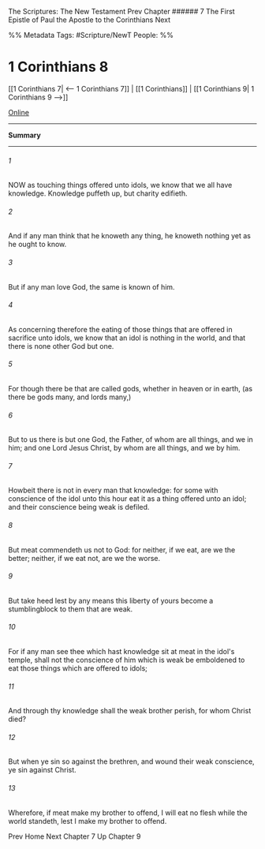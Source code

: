 The Scriptures: The New Testament
Prev
Chapter ###### 7
The First Epistle of Paul the Apostle to the Corinthians
Next

%% Metadata
Tags: #Scripture/NewT
People: 
%%
# 1 Corinthians 8
[[1 Corinthians 7| <-- 1 Corinthians 7]] | [[1 Corinthians]] | [[1 Corinthians 9| 1 Corinthians 9 -->]]

[Online](https://churchofjesuschrist.org/study/scriptures/nt/1-cor/8?lang=eng)

---
__Summary__



---
###### 1
NOW as touching things offered unto idols, we know that we all have knowledge. Knowledge puffeth up, but charity edifieth.
###### 2
And if any man think that he knoweth any thing, he knoweth nothing yet as he ought to know.
###### 3
But if any man love God, the same is known of him.
###### 4
As concerning therefore the eating of those things that are offered in sacrifice unto idols, we know that an idol is nothing in the world, and that there is none other God but one.
###### 5
For though there be that are called gods, whether in heaven or in earth, (as there be gods many, and lords many,)
###### 6
But to us there is but one God, the Father, of whom are all things, and we in him; and one Lord Jesus Christ, by whom are all things, and we by him.
###### 7
Howbeit there is not in every man that knowledge: for some with conscience of the idol unto this hour eat it as a thing offered unto an idol; and their conscience being weak is defiled.
###### 8
But meat commendeth us not to God: for neither, if we eat, are we the better; neither, if we eat not, are we the worse.
###### 9
But take heed lest by any means this liberty of yours become a stumblingblock to them that are weak.
###### 10
For if any man see thee which hast knowledge sit at meat in the idol's temple, shall not the conscience of him which is weak be emboldened to eat those things which are offered to idols;
###### 11
And through thy knowledge shall the weak brother perish, for whom Christ died?
###### 12
But when ye sin so against the brethren, and wound their weak conscience, ye sin against Christ.
###### 13
Wherefore, if meat make my brother to offend, I will eat no flesh while the world standeth, lest I make my brother to offend.

Prev
Home
Next
Chapter 7
Up
Chapter 9



